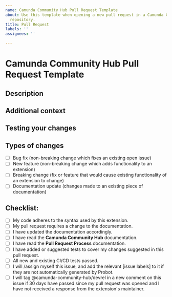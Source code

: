 ```yaml
---
name: Camunda Community Hub Pull Request Template
about: Use this template when opening a new pull request in a Camunda Community extension
  repository.
title: Pull Request
labels: ''
assignees: ''

---
```


# Camunda Community Hub Pull Request Template

<!--- Provide a general summary of your changes in the issue title above. Do not @ GitHub users in your pull request title. If your extension is still a work in progress, please add [WIP] to the title so that your pull request will not be flagged as mergable. When your PR is ready to be merged, you can remove [WIP] from the title. -->

## Description
<!--- Describe your pull request in detail here -->

## Additional context
<!--- Why is this change needed? What problem does it solve? -->
<!--- If it fixes an open issue, please link to the issue here. -->

## Testing your changes
<!--- Please describe in detail how you tested your changes. -->
<!--- Include any relevant details as to your testing environment, and any tests you ran to determine how/if your change impacts other areas of the extension's codebase, etc. -->

## Types of changes
<!--- What types of changes does your code introduce? Put an `x` in all the boxes that apply: -->
- [ ] Bug fix (non-breaking change which fixes an existing open issue)
- [ ] New feature (non-breaking change which adds functionality to an extension)
- [ ] Breaking change (fix or feature that would cause existing functionality of an extension to change)
- [ ] Documentation update (changes made to an existing piece of documentation)

## Checklist:
<!--- Please review the following points, and put an `x` in all the boxes that apply. -->
<!--- If you're unsure about any of these, don't hesitate to ask. We're here to help! -->
- [ ] My code adheres to the syntax used by this extension.
- [ ] My pull request requires a change to the documentation.
- [ ] I have updated the documentation accordingly.
- [ ] I have read the **Camunda Community Hub** documentation.
- [ ] I have read the **Pull Request Process** documentation.
- [ ] I have added or suggested tests to cover my changes suggested in this pull request.
- [ ] All new and existing CI/CD tests passed.
- [ ] I will /assign myself this issue, and add the relevant [issue labels] to it if they are not automatically generated by Probot.
- [ ] I will tag @camunda-community-hub/devrel in a new comment on this issue if 30 days have passed since my pull request was opened and I have not received a response from the extension's maintainer.